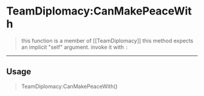 # TeamDiplomacy:CanMakePeaceWith
> this function is a member of [[TeamDiplomacy]]
> this method expects an implicit "self" argument. invoke it with `:`
-----
## Usage
> TeamDiplomacy:CanMakePeaceWith()
